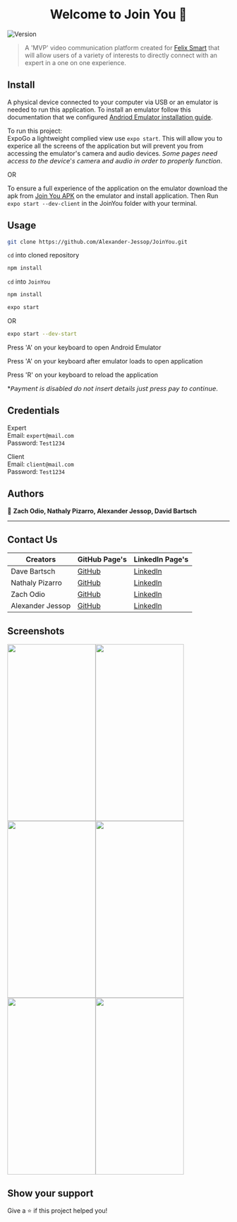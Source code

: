 <h1 align="center">Welcome to Join You 👋</h1>
<p>
  <img alt="Version" src="https://img.shields.io/badge/version-1.0.0-blue.svg?cacheSeconds=2592000" />
</p>

> A 'MVP' video communication platform created for [Felix Smart](https://www.felixsmart.com/) that will allow users of a variety of interests to directly connect with an expert in a one on one experience.   

## Install

A physical device connected to your computer via USB or an emulator is needed to run this application. 
To install an emulator follow this documentation that we configured [Andriod Emulator installation guide](https://docs.google.com/document/d/1ax_QZISI5WKFNMx5ajIG7K7FdY1mqsKN4Ert_dbC-AQ/edit?usp=sharing). 

To run this project:  
ExpoGo a lightweight complied view use `expo start`. 
This will allow you to experice all the screens of the application but will prevent you from accessing the emulator's camera and audio devices. 𝘚𝘰𝘮𝘦 𝘱𝘢𝘨𝘦𝘴 𝘯𝘦𝘦𝘥 𝘢𝘤𝘤𝘦𝘴𝘴 𝘵𝘰 𝘵𝘩𝘦 𝘥𝘦𝘷𝘪𝘤𝘦'𝘴 𝘤𝘢𝘮𝘦𝘳𝘢 𝘢𝘯𝘥 𝘢𝘶𝘥𝘪𝘰 𝘪𝘯 𝘰𝘳𝘥𝘦𝘳 𝘵𝘰 𝘱𝘳𝘰𝘱𝘦𝘳𝘭𝘺 𝘧𝘶𝘯𝘤𝘵𝘪𝘰𝘯.   
  
OR  
  
To ensure a full experience of the application on the emulator download the apk from 
[Join You APK](https://expo.dev/accounts/aj-eh/projects/JoinYou/builds/3cf42e11-df9c-40ca-bef4-c69142602e0d) 
on the emulator and install application.
Then Run `expo start --dev-client` in the JoinYou folder with your terminal. 


## Usage

```sh
git clone https://github.com/Alexander-Jessop/JoinYou.git
```
`cd` into cloned repository
```sh
npm install
```
`cd` into `JoinYou`
```sh
npm install
```
```sh
expo start
```
OR
```sh
expo start --dev-start
```
<p>Press 'A' on your keyboard to open Android Emulator</p>
<p>Press 'A' on your keyboard after emulator loads to open application</p>
<p>Press 'R' on your keyboard to reload the application</p>

*𝘗𝘢𝘺𝘮𝘦𝘯𝘵 𝘪𝘴 𝘥𝘪𝘴𝘢𝘣𝘭𝘦𝘥 𝘥𝘰 𝘯𝘰𝘵 𝘪𝘯𝘴𝘦𝘳𝘵 𝘥𝘦𝘵𝘢𝘪𝘭𝘴 𝘫𝘶𝘴𝘵 𝘱𝘳𝘦𝘴𝘴 𝘱𝘢𝘺 𝘵𝘰 𝘤𝘰𝘯𝘵𝘪𝘯𝘶𝘦. 

## Credentials
Expert   
Email: `expert@mail.com`  
Password: `Test1234`  
  
Client   
Email: `client@mail.com`  
Password: `Test1234`

## Authors

👤 **Zach Odio, Nathaly Pizarro, Alexander Jessop, David Bartsch**
***
## Contact Us
| Creators  |    GitHub Page's                   | LinkedIn Page's                                         |
| --------- | ------------------------------ | ----------------------------------------------------- |
| Dave Bartsch |  [GitHub](https://github.com/DaveBartsch) | [LinkedIn](https://www.linkedin.com/in/david-bartschak-b008a3141/)|
| Nathaly Pizarro |  [GitHub](https://github.com/napizar8) | [LinkedIn](https://www.linkedin.com/in/nathalypizarro/)|                          
| Zach Odio |  [GitHub](https://github.com/Odio9) | [LinkedIn](https://www.linkedin.com/in/zach-odio-383a3616/) |
| Alexander Jessop |  [GitHub](https://github.com/Alexander-Jessop) | [LinkedIn](https://www.linkedin.com/in/alexander-jessop/) |

## Screenshots
<img src="https://i.imgur.com/2qUtxiP.png" width="200" height="400"/><img src="https://i.imgur.com/9tuUSfz.png" width="200" height="400"/>  
<img src="https://i.imgur.com/eULbXxv.png" width="200" height="400"/><img src="https://i.imgur.com/RllzOBb.png" width="200" height="400"/>  
<img src="https://i.imgur.com/BMiW36S.png" width="200" height="400"/><img src="https://i.imgur.com/57Bugwp.jpg" width="200" height="400"/>  

## Show your support

Give a ⭐️ if this project helped you!
